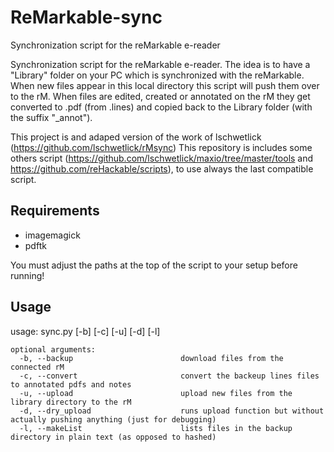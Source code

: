 # ReMarkable-sync
Synchronization script for the reMarkable e-reader

Synchronization script for the reMarkable e-reader. The idea is to have a "Library" folder on your PC which is synchronized with the reMarkable. When new files appear in this local directory this script will push them over to the rM. When files are edited, created or annotated on the rM they get converted to .pdf (from .lines) and copied back to the Library folder (with the suffix "_annot").

This project is and adaped version of the work of lschwetlick (https://github.com/lschwetlick/rMsync)
This repository is includes some others script (https://github.com/lschwetlick/maxio/tree/master/tools and https://github.com/reHackable/scripts), to use always the last compatible script.

## Requirements
- imagemagick
- pdftk

You must adjust the paths at the top of the script to your setup before running!

## Usage
usage: sync.py [-b] [-c] [-u] [-d] [-l]

```
optional arguments:
  -b, --backup                        download files from the connected rM
  -c, --convert                       convert the backeup lines files to annotated pdfs and notes
  -u, --upload                        upload new files from the library directory to the rM
  -d, --dry_upload                    runs upload function but without actually pushing anything (just for debugging)
  -l, --makeList                      lists files in the backup directory in plain text (as opposed to hashed)
```
